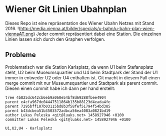# Wiener Git Linien Ubahnplan

Dieses Repo ist eine repräsentation des Wiener Ubahn Netzes mit Stand 2016.
!(http://media.vienna.at/bilder/specials/u-bahn/u-bahn-plan-wien-viennaAT.png)
Jeder commit repräsentiert dabei eine Station. Die einzelnen Linien lassen sich durch den Graphen verfolgen.

## Probleme
Problematisch war die Station Karlsplatz, da wenn U1 beim Stefansplatz steht, U2 beim Museumsquartier und U4 beim Stadtpark der Stand der U1 immer in entweder U2 oder U4 enthalten ist. Git macht in diesem Fall einen merge commit mit nur Museumsquartier und Stadtpark als parent commit. Diesen einen commit habe ich dann per hand erstellt:

```
tree 4b825dc642cb6eb9a060e54bf8d69288fbee4904
parent e4cfa967de04447511864b135b88123d4eada4fe
parent 7295bff107b03115bd8b3f58fef51794f54bd385
parent b43dcbea51b3503572adbca56ea4083a0821bd19
author Lukas Peleska <git@luaks.net> 1458927946 +0100
committer Lukas Peleska <git@luaks.net> 1458927946 +0100

U1,U2,U4 - Karlsplatz
```
